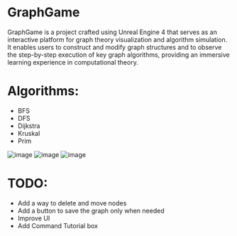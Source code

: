 # GraphGame

GraphGame is a project crafted using Unreal Engine 4 that serves as an interactive platform for graph theory visualization and algorithm simulation. It enables users to construct and modify graph structures and to observe the step-by-step execution of key graph algorithms, providing an immersive learning experience in computational theory.
# Algorithms:
- BFS
- DFS
- Dijkstra
- Kruskal
- Prim

![image](https://github.com/enomis101/GraphGame/assets/66433073/8e452fad-5b5b-4e3d-91b5-974aa9745680)
![image](https://github.com/enomis101/GraphGame/assets/66433073/5ffdb285-0966-431b-a2a5-6279ea42209d)
![image](https://github.com/enomis101/GraphGame/assets/66433073/8d30892b-79a0-483d-913a-1efebc6732ee)



# TODO:
- Add a way to delete and move nodes
- Add a button to save the graph only when needed
- Improve UI
- Add Command Tutorial box
